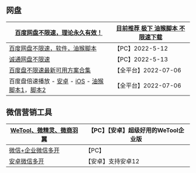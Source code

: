 ## 网盘

|[百度网盘不限速，理论永久有效！](https://wp.haoruan.cc/%E6%95%99%E7%A8%8B%E8%A7%86%E9%A2%91)|[目前推荐 极下 油猴脚本 不限速下载](https://kinhdown.kinh.cc/?Type=Web)|
|-|-|
|[百度网盘不限速，软件，油猴脚本](https://docs.qq.com/doc/DQ0tpemFhVldVSXV6)|【PC】2022-5-12|
|[诚通网盘不限速](https://mp.weixin.qq.com/s?__biz=Mzg4NTgwNjkyOA==&mid=2247483672&idx=1&sn=ce3a310b20220fb53aa21a557d120290&chksm=cfa20327f8d58a317066b825057bf77d3f18734ffe21cb6ab197ebffe9137800237a30df53ed#rd)|【PC】2022-5-13|
|[百度盘不限速最新可用方案合集](https://mp.weixin.qq.com/s/E7XQSpe59FbJ9Sf9_Sbj_w)|【全平台】2022-07-06|
|百度盘倍速播放 - [安卓](https://www.coolapk.com/apk/com.estrongs.android.pop) - [iOS](https://apps.apple.com/cn/app/id1441621965) - [油猴脚本1](https://greasyfork.org/zh-CN/scripts/426952)，[脚本2](https://greasyfork.org/zh-CN/scripts/381682)|【全平台】2022-07-06|

## 微信营销工具

|[WeTool、微精灵、微商羽翼](https://www.123pan.com/s/BXT9-ePMmH)|【PC】【安卓】超级好用的WeTool企业版|
|-|-|
|[微信+企业微信多开](https://aming.lanzouq.com/iL2Ibzagleb)|【PC】|
|[安卓微信多开](https://aming.lanzouq.com/iKHfE01be68b)|【安卓】支持安卓12|



